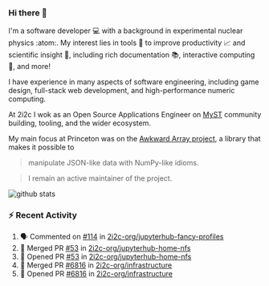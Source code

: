 ### Hi there 👋 

I'm a software developer 💻 with a background in experimental nuclear physics :atom:. My interest lies in tools :wrench: to improve productivity :chart_with_upwards_trend: and scientific insight :telescope:, including rich documentation 📚, interactive computing 🧮, and more! 

I have experience in many aspects of software engineering, including game design, full-stack web development, and high-performance numeric computing. 

At 2i2c I wok as an Open Source Applications Engineer on [MyST](https://github.com/jupyter-book/mystmd) community building, tooling, and the wider ecosystem. 

My main focus at Princeton was on the [Awkward Array project](awkward-array.org/), a library that makes it possible to 
> manipulate JSON-like data with NumPy-like idioms.

> I remain an active maintainer of the project. 

![github stats](https://github-readme-stats.vercel.app/api?username=agoose77&show_icons=true&hide_rank=true&hide_title=true&bg_color=30,e76445,904e95&text_color=efe3ec&icon_color=efe3ec)
<!--
**agoose77/agoose77** is a ✨ _special_ ✨ repository because its `README.md` (this file) appears on your GitHub profile.

Here are some ideas to get you started:

- 🔭 I’m currently working on ...
- 🌱 I’m currently learning ...
- 👯 I’m looking to collaborate on ...
- 🤔 I’m looking for help with ...
- 💬 Ask me about ...
- 📫 How to reach me: ...
- 😄 Pronouns: ...
- ⚡ Fun fact: ...
-->

### :zap: Recent Activity

<!--START_SECTION:activity-->
1. 🗣 Commented on [#114](https://github.com/2i2c-org/jupyterhub-fancy-profiles/issues/114#issuecomment-3329859500) in [2i2c-org/jupyterhub-fancy-profiles](https://github.com/2i2c-org/jupyterhub-fancy-profiles)
2. 🎉 Merged PR [#53](https://github.com/2i2c-org/jupyterhub-home-nfs/pull/53) in [2i2c-org/jupyterhub-home-nfs](https://github.com/2i2c-org/jupyterhub-home-nfs)
3. 💪 Opened PR [#53](https://github.com/2i2c-org/jupyterhub-home-nfs/pull/53) in [2i2c-org/jupyterhub-home-nfs](https://github.com/2i2c-org/jupyterhub-home-nfs)
4. 🎉 Merged PR [#6816](https://github.com/2i2c-org/infrastructure/pull/6816) in [2i2c-org/infrastructure](https://github.com/2i2c-org/infrastructure)
5. 💪 Opened PR [#6816](https://github.com/2i2c-org/infrastructure/pull/6816) in [2i2c-org/infrastructure](https://github.com/2i2c-org/infrastructure)
<!--END_SECTION:activity-->
